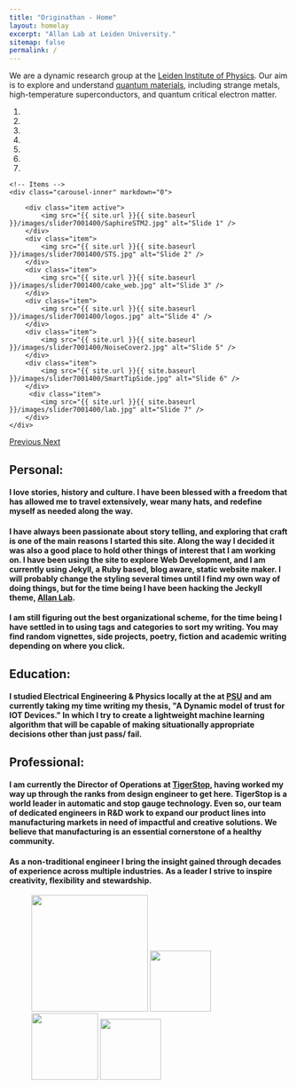 ```yaml
---
title: "Originathan - Home"
layout: homelay
excerpt: "Allan Lab at Leiden University."
sitemap: false
permalink: /
---
```


We are a dynamic research group at the [Leiden Institute of Physics](http://www.physics.leidenuniv.nl). Our aim is to explore and understand [quantum materials](http://condensedconcepts.blogspot.nl/2013/05/what-is-quantum-matter.html), including strange metals, high-temperature superconductors, and quantum critical electron matter.


<div markdown="0" id="carousel" class="carousel slide" data-ride="carousel" data-interval="5000" data-pause="hover" >
    <!-- Menu -->
    <ol class="carousel-indicators">
        <li data-target="#carousel" data-slide-to="0" class="active"></li>
        <li data-target="#carousel" data-slide-to="1"></li>
        <li data-target="#carousel" data-slide-to="2"></li>
        <li data-target="#carousel" data-slide-to="3"></li>
        <li data-target="#carousel" data-slide-to="4"></li>
        <li data-target="#carousel" data-slide-to="5"></li>
        <li data-target="#carousel" data-slide-to="6"></li>
    </ol>

    <!-- Items -->
    <div class="carousel-inner" markdown="0">

        <div class="item active">
            <img src="{{ site.url }}{{ site.baseurl }}/images/slider7001400/SaphireSTM2.jpg" alt="Slide 1" />
        </div>
        <div class="item">
            <img src="{{ site.url }}{{ site.baseurl }}/images/slider7001400/STS.jpg" alt="Slide 2" />
        </div>
        <div class="item">
            <img src="{{ site.url }}{{ site.baseurl }}/images/slider7001400/cake_web.jpg" alt="Slide 3" />
        </div>
        <div class="item">
            <img src="{{ site.url }}{{ site.baseurl }}/images/slider7001400/logos.jpg" alt="Slide 4" />
        </div>
        <div class="item">
            <img src="{{ site.url }}{{ site.baseurl }}/images/slider7001400/NoiseCover2.jpg" alt="Slide 5" />
        </div>
        <div class="item">
            <img src="{{ site.url }}{{ site.baseurl }}/images/slider7001400/SmartTipSide.jpg" alt="Slide 6" />
        </div>       
         <div class="item">
            <img src="{{ site.url }}{{ site.baseurl }}/images/slider7001400/lab.jpg" alt="Slide 7" />
        </div>
    </div>
  <a class="left carousel-control" href="#carousel" role="button" data-slide="prev">
    <span class="glyphicon glyphicon-chevron-left" aria-hidden="true"></span>
    <span class="sr-only">Previous</span>
  </a>
  <a class="right carousel-control" href="#carousel" role="button" data-slide="next">
    <span class="glyphicon glyphicon-chevron-right" aria-hidden="true"></span>
    <span class="sr-only">Next</span>
  </a>
</div>



## Personal:

#### I love stories, history and culture. I have been blessed with a freedom that has  allowed me to travel extensively, wear many hats, and redefine myself as needed along the way.

#### I have always been passionate about story telling, and exploring that craft is one of the main reasons I started this site. Along the way I decided it was also a good place to hold other things of interest that I am working on. I  have been using the site to explore Web Development, and I am currently using Jekyll, a Ruby based, blog aware, static website maker. I will probably change the styling several times until I find my own way of doing things, but for the time being I have been hacking the Jeckyll theme, [Allan Lab](http://www.allanlab.org/aboutwebsite.html).

#### I am still figuring out the best organizational scheme, for the time being I have settled in to using tags and categories to sort my writing.  You may find random vignettes, side projects, poetry, fiction and academic writing depending on where you click.

## Education:
#### I studied Electrical Engineering & Physics locally at the  at  [PSU](https://www.pdx.edu) and am currently taking my time writing my thesis,   **"A Dynamic model of trust for IOT Devices."** In which I try to create a lightweight machine learning algorithm that will be capable of making situationally appropriate decisions other than just pass/ fail.


## Professional:

#### I am currently the Director of Operations at [TigerStop](https://www.tigerstop.com/), having worked my way up through the ranks from design engineer to get here. TigerStop is a world leader in automatic and stop gauge technology. Even so, our team of dedicated engineers in R&D work to expand our product lines into manufacturing markets in need of impactful and creative solutions. We believe that manufacturing is an essential cornerstone of a healthy community.  


#### As a non-traditional engineer I bring the insight gained through decades of experience across multiple industries. As a leader I strive to inspire creativity, flexibility and stewardship.



<figure class="fourth">
  <img src="{{ site.url }}{{ site.baseurl }}/images/logopic/Logo_PSU.jpg" style="width: 210px">
  <img src="{{ site.url }}{{ site.baseurl }}/images/logopic/Logo_Nanofront.jpg" style="width: 110px">
  <img src="{{ site.url }}{{ site.baseurl }}/images/logopic/Logo_NWO.jpg" style="width: 120px">
  <img src="{{ site.url }}{{ site.baseurl }}/images/logopic/Logo_ERC.jpg" style="width: 110px">
</figure>
